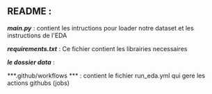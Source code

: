 ## **README** :

***main.py*** :
contient les intructions pour loader notre dataset et les instructions de l'EDA 


***requirements.txt*** :
Ce fichier contient les librairies necessaires


***le dossier data*** :



***.github/workflows *** :
contient le fichier run_eda.yml qui gere les actions githubs (jobs)
